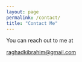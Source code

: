 ```yaml
---
layout: page
permalink: /contact/
title: "Contact Me"
---
```


You can reach out to me at 

raghadkibrahim@gmail.com
